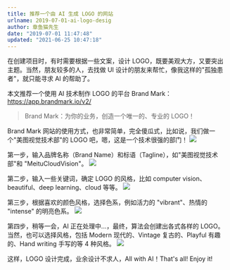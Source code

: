 ```yaml
---
title: 推荐一个由 AI 生成 LOGO 的网站
urlname: 2019-07-01-ai-logo-desig
author: 章鱼猫先生
date: "2019-07-01 11:47:48"
updated: "2021-06-25 10:47:18"
---
```


在创建项目时，有时需要根据一些文案，设计 LOGO，既要美观大方，又要突出主题。当然，朋友较多的人，去找做 UI 设计的朋友来帮忙，像我这样的"孤独患者"，就只能寻求 AI 的帮助了。

本文推荐一个使用 AI 技术制作 LOGO 的平台 Brand Mark：<https://app.brandmark.io/v2/>

> Brand Mark：为你的业务，创造一个唯一的、专业的 LOGO！

Brand Mark 网站的使用方式，也非常简单，完全傻瓜式，比如说，我们做一个"美图视觉技术部"的 LOGO 吧，嗯，这是一个技术很强的部门！
![](https://shub-1251708715.cos.ap-guangzhou.myqcloud.com/elog-cookbook-img/FtFLFKnoKUtw4UdFz5EgntKWfd1l.png)

第一步，输入品牌名称（Brand Name）和标语（Tagline），如"美图视觉技术部"和 "MeituCloudVision"。
![](https://shub-1251708715.cos.ap-guangzhou.myqcloud.com/elog-cookbook-img/Fk_KsSiltmHkpxUZ1bOXiLl5-pQe.png)

第二步，输入一些关键词，确定 LOGO 的风格，比如 computer vision、beautiful、deep learning、cloud 等等。
![](https://shub-1251708715.cos.ap-guangzhou.myqcloud.com/elog-cookbook-img/FvcfK0IIHHx5ILOavI4m9vJTJonw.png)

第三步，根据喜欢的颜色风格，选择色系，例如活力的 "vibrant"、热情的 "intense" 的明亮色系。
![](https://shub-1251708715.cos.ap-guangzhou.myqcloud.com/elog-cookbook-img/FvMIoLsVxdZ10tbl6ebvVBdrGAf7.png)

第四步，稍等一会，AI 正在处理中...，最终，算法会创建出各式各样的 LOGO。当然，也可以选择风格，包括 Modern 现代的、Vintage 复古的、Playful 有趣的、Hand writing 手写的等 4 种风格。
![](https://shub-1251708715.cos.ap-guangzhou.myqcloud.com/elog-cookbook-img/FqkmOCQWYR2yxNmGCSQ_LvJEMKvQ.png)

这样，LOGO 设计完成，业余设计不求人，All with AI！That's all! Enjoy it!
